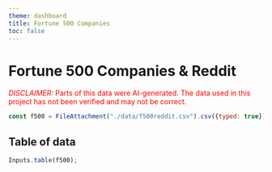 ```yaml
---
theme: dashboard
title: Fortune 500 Companies
toc: false
---
```


# Fortune 500 Companies & Reddit
<span style="color: red;"><span style="text-transform: uppercase; font-style:italic">Disclaimer:</span> Parts of this data were AI-generated. The data used in this project has not been verified and may not be correct.</span>
<script src="https://d3js.org/d3-scale-chromatic.v1.min.js"></script>

```js
const f500 = FileAttachment("./data/f500reddit.csv").csv({typed: true});
```
## Table of data
```js
Inputs.table(f500);
```
